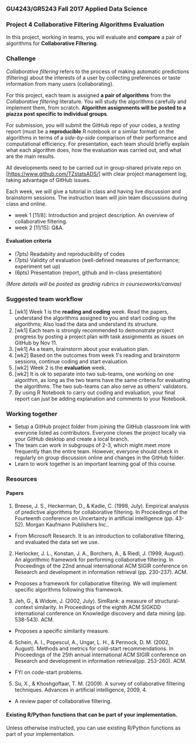 ### GU4243/GR5243 Fall 2017 Applied Data Science
### Project 4 Collaborative Filtering Algorithms Evaluation

In this project, working in teams, you will evaluate and **compare** a pair of algorithms for **Collaborative Filtering**.

### Challenge
*Collaborative filtering* refers to the process of making automatic predictions (filtering) about the interests of a user by collecting preferences or taste information from many users (collaborating).

For this project, each team is assigned **a pair of algorithms** from the *Collaborative filtering* literature. You will study the algorithms carefully and implement them, from scratch. **Algorithm assignments will be posted to a piazza post specific to individual groups**.

For submission, you will submit the GitHub repo of your codes, a *testing* report (must be a **reproducible** R notebook or a similar format) on the algorithms in terms of a *side-by-side* comparison of their performance and computational efficiency. For presentation, each team should briefly explain what each algorithm does, how the evaluation was carried out, and what are the main results. 

All developments need to be carried out in group-shared private repo on [https://www.github.com/TZstatsADS/] with clear project management log, taking advantage of GitHub issues. 

Each week, we will give a tutorial in class and having live discussion and brainstorm sessions. The instruction team will join team discussions during class and online. 

- week 1 [11/8]: Introduction and project description. An overview of collaborative filtering.
- week 2 [11/15]:  Q&A.

#### Evaluation criteria 

- (7pts) Readabiity and reproducibility of codes
- (7pts) Validity of evaluation (well-defined measures of performance; experiment set up)
- (6pts) Presentation (report, github and in-class presentation)

*(More details will be posted as grading rubrics in courseoworks/canvas)*

### Suggested team workflow
1. [wk1] Week 1 is the **reading and coding** week. Read the papers, understand the algorithms assigned to you and start coding up the algorithms; Also load the data and understand its structure. 
2. [wk1] Each team is strongly recommended to demonstrate project progress by posting a project plan with task assignments as issues on GitHub by Nov 11. 
4. [wk1] As a team, brainstorm about your evaluation plan.  
5. [wk2] Based on the outcomes from week 1's reading and brainstorm sessions, continue coding and start evaluation. 
6. [wk2] Week 2 is the **evaluation** week. 
7. [wk2] It is ok to separate into two sub-teams, one working on one algorithm, as long as the two teams have the same criteria for evaluating the algorithms. The two sub-teams can also serve as others' validators. 
8. By using R Notebook to carry out coding and evaluation, your final report can just be adding explanation and comments to your Notebook. 

### Working together
- Setup a GitHub project folder from joining the GitHub classroom link with everyone listed as contributors. Everyone clones the project locally via your GitHub desktop and create a local branch. 
- The team can work in subgroups of 2-3, which might meet more frequently than the entire team. However, everyone should check in regularly on group discussion online and changes in the GitHub folder.
- Learn to work together is an important learning goal of this course.   

### Resources

#### Papers

1. Breese, J. S., Heckerman, D., & Kadie, C. (1998, July). Empirical analysis of predictive algorithms for collaborative filtering. In Proceedings of the Fourteenth conference on Uncertainty in artificial intelligence (pp. 43-52). Morgan Kaufmann Publishers Inc..
* From Microsoft Research. It is an introduction to collaborative filtering, and evaluated the data set we use.

2. Herlocker, J. L., Konstan, J. A., Borchers, A., & Riedl, J. (1999, August). An algorithmic framework for performing collaborative filtering. In Proceedings of the 22nd annual international ACM SIGIR conference on Research and development in information retrieval (pp. 230-237). ACM.
* Proposes a framework for collaborative filtering. We will implement specific algorithms following this framework.

3. Jeh, G., & Widom, J. (2002, July). SimRank: a measure of structural-context similarity. In Proceedings of the eighth ACM SIGKDD international conference on Knowledge discovery and data mining (pp. 538-543). ACM.
* Proposes a specific similarity measure.

4. Schein, A. I., Popescul, A., Ungar, L. H., & Pennock, D. M. (2002, August). Methods and metrics for cold-start recommendations. In Proceedings of the 25th annual international ACM SIGIR conference on Research and development in information retrieval(pp. 253-260). ACM.
* FYI on code-start problems.

5. Su, X., & Khoshgoftaar, T. M. (2009). A survey of collaborative filtering techniques. Advances in artificial intelligence, 2009, 4.
* A review paper of collaborative filtering.

#### Existing R/Python functions that can be part of your implementation.

Unless otherwise instructed, you can use existing R/Python functions as part of your implementation.
